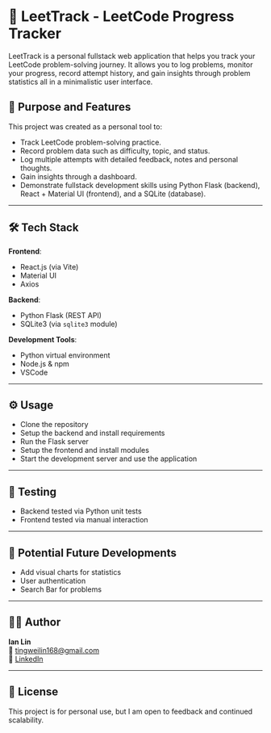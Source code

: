 # 🧠 LeetTrack - LeetCode Progress Tracker

LeetTrack is a personal fullstack web application that helps you track your LeetCode problem-solving journey. It allows you to log problems, monitor your progress, record attempt history, and gain insights through problem statistics all in a minimalistic user interface.

## 🚀 Purpose and Features

This project was created as a personal tool to:
- Track LeetCode problem-solving practice.
- Record problem data such as difficulty, topic, and status.
- Log multiple attempts with detailed feedback, notes and personal thoughts.
- Gain insights through a dashboard.
- Demonstrate fullstack development skills using Python Flask (backend), React + Material UI (frontend), and a SQLite (database).

---

## 🛠️ Tech Stack

**Frontend**:  
- React.js (via Vite)
- Material UI
- Axios

**Backend**:  
- Python Flask (REST API)
- SQLite3 (via `sqlite3` module)

**Development Tools**:  
- Python virtual environment
- Node.js & npm
- VSCode

---
## ⚙️ Usage

- Clone the repository 
- Setup the backend and install requirements 
- Run the Flask server
- Setup the frontend and install modules
- Start the development server and use the application

---

## 🧪 Testing

- Backend tested via Python unit tests
- Frontend tested via manual interaction

---

## 📌 Potential Future Developments

- Add visual charts for statistics
- User authentication 
- Search Bar for problems

---

## 🙋‍♂️ Author

**Ian Lin**  
📧 tingweilin168@gmail.com  
🔗 [LinkedIn](https://linkedin.com/in/ian-lin-734165237)

---

## 📝 License

This project is for personal use, but I am open to feedback and continued scalability.